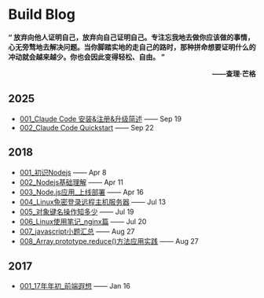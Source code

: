 # Build Blog
**“ 放弃向他人证明自己，放弃向自己证明自己。专注忘我地去做你应该做的事情，心无旁骛地去解决问题。当你脚踏实地的走自己的路时，那种拼命想要证明什么的冲动就会越来越少。你也会因此变得轻松、自由。 ”**
**<p align="right">——查理·芒格</p>**

## 2025

- [001_Claude Code 安装&注册&升级简述](2025/001_Claude%20Code%20安装&注册&升级简述.md) —— Sep 19
- [002_Claude Code Quickstart](2025/002_Claude%20Code%20Quickstart.md) —— Sep 22

## 2018
- [001_初识Nodejs](2018/001_初识Nodejs.md) —— Apr 8
- [002_Nodejs基础理解](2018/002_Nodejs基础理解.md) —— Apr 11
- [003_Node.js应用_上线部署](2018/003_Node.js应用_上线部署.md) —— Apr 16
- [004_Linux免密登录远程主机服务器](2018/004_Linux免密登录远程主机服务器.md) —— Jul 13
- [005_对象键名操作知多少](2018/005_对象键名操作知多少.md) —— Jul 19
- [006_Linux使用笔记_nginx篇](2018/006_Linux使用笔记_nginx篇.md) —— Jul 20
- [007_javascript小题汇总](2018/007_javascript小题汇总.md) —— Aug 27
- [008_Array.prototype.reduce()方法应用实践](2018/008_Array.prototype.reduce()方法应用实践.md) —— Aug 27

## 2017
- [001_17年年初_前端遐想](2017/001_17年年初_前端遐想.md) —— Jan 16